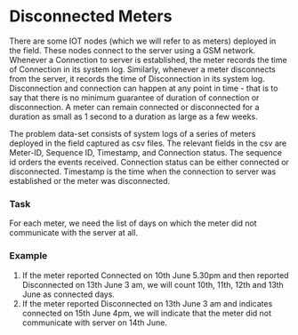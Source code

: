 # Disconnected Meters

There are some IOT nodes (which we will refer to as meters) deployed in the field.
These nodes connect to the server using a GSM network.
Whenever a Connection to server is established, the meter records the time of Connection in its system log.
Similarly, whenever a meter disconnects from the server, it records the time of Disconnection in its system log.
Disconnection and connection can happen at any point in time - that is to say that there is no minimum guarantee of duration of connection or disconnection.
A meter can remain connected or disconnected for a duration as small as 1 second to a duration as large as a few weeks.

The problem data-set consists of system logs of a series of meters deployed in the field captured as csv files.
The relevant fields in the csv are Meter-ID, Sequence ID, Timestamp, and Connection status.
The sequence id orders the events received. Connection status can be either connected or disconnected.
Timestamp is the time when the connection to server was established or the meter was disconnected.

### Task
For each meter, we need the list of days on which the meter did not communicate with the server at all.

### Example
1. If the meter reported Connected on 10th June 5.30pm and then reported Disconnected on 13th June 3 am,
we will count 10th, 11th, 12th and 13th June as connected days.
2. If the meter reported Disconnected on 13th June 3 am and indicates connected on 15th June 4pm,
we will indicate that the meter did not communicate with server on 14th June.
